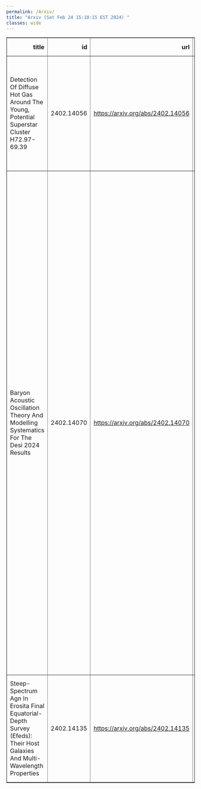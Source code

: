 ```yaml
---
permalink: /Arxiv/
title: "Arxiv (Sat Feb 24 15:10:15 EST 2024) "
classes: wide
---
```

<table border="1" class="dataframe">
  <thead>
    <tr style="text-align: right;">
      <th>title</th>
      <th>id</th>
      <th>url</th>
      <th>authors</th>
      <th>Local Authors</th>
    </tr>
  </thead>
  <tbody>
    <tr>
      <td>Detection Of Diffuse Hot Gas Around The Young, Potential Superstar   Cluster H72.97-69.39</td>
      <td>2402.14056</td>
      <td><a href="https://arxiv.org/abs/2402.14056" target="_blank">https://arxiv.org/abs/2402.14056</a></td>
      <td>Trinity L. Webb, Jennifer A. Rodriguez, Laura A. Lopez, Anna L. Rosen, Lachlan Lancaster, Omnarayani Nayak, Anna F. Mcleod, Paarmita Pandey, Grace M. Olivier</td>
      <td>Jennifer Rodriguez, Laura Lopez, Paarmita Pandey</td>
    </tr>
    <tr>
      <td>Baryon Acoustic Oscillation Theory And Modelling Systematics For The   Desi 2024 Results</td>
      <td>2402.14070</td>
      <td><a href="https://arxiv.org/abs/2402.14070" target="_blank">https://arxiv.org/abs/2402.14070</a></td>
      <td>Shi-Fan Chen, Cullan Howlett, Martin White, Patrick Mcdonald, Ashley J. Ross, Hee-Jong Seo, Nikhil Padmanabhan, J. Aguilar, S. Ahlen, S. Alam, O. Alves, R. Blum, D. Brooks, X. Chen, S. Cole, T. M. Davis, K. Dawson, A. De La Macorra, Arjun Dey, Z. Ding, P. Doel, S. Ferraro, A. Font-Ribera, D. Forero-Sánchez, J. E. Forero-Romero, C. Garcia-Quintero, E. Gaztañaga, S. Gontcho A Gontcho, M. M. S Hanif, K. Honscheid, T. Kisner, A. Kremin, A. Lambert, M. Landriau, M. E. Levi, M. Manera, A. Meisner, J. Mena-Fernández, R. Miquel, A. Muñoz-Gutiérrez, E. Paillas, N. Palanque-Delabrouille, W. J. Percival, F. Prada, A. Pérez-Fernández, M. Rashkovetskyi, M. Rezaie, G. Rossi, R. Ruggeri, E. Sanchez, D. Schlegel, J. Silber, G. Tarlé, M. Vargas-Magaña, B. A. Weaver, S. Yuan, R. Zhou, Z. Zhou</td>
      <td>Ashley Ross, Klaus Honscheid</td>
    </tr>
    <tr>
      <td>Steep-Spectrum Agn In Erosita Final Equatorial-Depth Survey (Efeds):   Their Host Galaxies And Multi-Wavelength Properties</td>
      <td>2402.14135</td>
      <td><a href="https://arxiv.org/abs/2402.14135" target="_blank">https://arxiv.org/abs/2402.14135</a></td>
      <td>K. Iwasawa, T. Liu, Th. Boller, J. Buchner, J. Li, T. Kawaguchi, T. Nagao, Y. Terashima, Y. Toba, J. D. Silverman, R. Arcodia, Th. Dauser, M. Krumpe, K. Nandra, J. Wilms</td>
      <td>Jung-Tsung Li</td>
    </tr>
  </tbody>
</table>